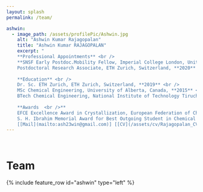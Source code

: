 ```yaml
---
layout: splash
permalink: /team/

ashwin:
  - image_path: /assets/profilePic/Ashwin.jpg
    alt: "Ashwin Kumar Rajagopalan"
    title: "Ashwin Kumar RAJAGOPALAN"
    excerpt: "
    **Professional Appointments** <br />
    **SNSF Early Postdoc.Mobility Fellow, Imperial College London, United Kingdom** <br />
    Postdoctoral Research Associate, ETH Zurich, Switzerland, **2020** <br /> <br />
    
    **Education** <br />
    Dr. Sc. ETH Zurich, ETH Zurich, Switzerland, **2019** <br />
    MSc Chemical Engineering, University of Alberta, Canada, **2015** <br />
    BTech Chemical Engineering, National Institute of Technology Tiruchirappalli (NITT), India, **2013**  <br /> <br />
    
    **Awards  <br />** 
    EFCE Excellence Award in Crystallization, European Federation of Chemical Engineering, **2020** <br />
    S. H. Ibrahim Memorial Award for Best Outgoing Student in Chemical Engineering (NITT), **2013** <br /> <br />
    [[Mail](mailto:ash23win@gmail.com)] [[CV](/assets/cv/Rajagopalan_CVJan21.pdf)]"
---
```


<br />

Team
=====

{% include feature_row id="ashwin" type="left" %}
